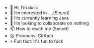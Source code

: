- 👋 Hi, I’m dulic
- 👀 I’m interested in ....(Secret)
- 🌱 I’m currently learning Java
- 💞️ I’m looking to collaborate on nothing
- 📫 How to reach me (Secret)
- 😄 Pronouns: Git/hub
- ⚡ Fun fact: It's fun to fuck

<!---
Shawn-Bactol/Shawn-Bactol is a ✨ special ✨ repository because its `README.md` (this file) appears on your GitHub profile.
You can click the Preview link to take a look at your changes.
--->
